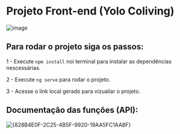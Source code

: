 # Projeto Front-end (Yolo Coliving)

![image](https://github.com/user-attachments/assets/6724eb37-83a1-4510-b90b-7ef1f1c1ffe3)

## Para rodar o projeto siga os passos:

1 - Execute  `npm install` noi terminal para instalar as dependências nescessárias.

2 - Execute  `ng serve` para rodar o projeto.

3 - Acesse  o link local gerado para vizualiar o projeto.

## Documentação das funções (API): 
![{828B4E0F-2C25-4B5F-9920-19AA5FC1AA8F}](https://github.com/user-attachments/assets/6d292c2a-6f35-4c68-a001-6b91128934f6)






